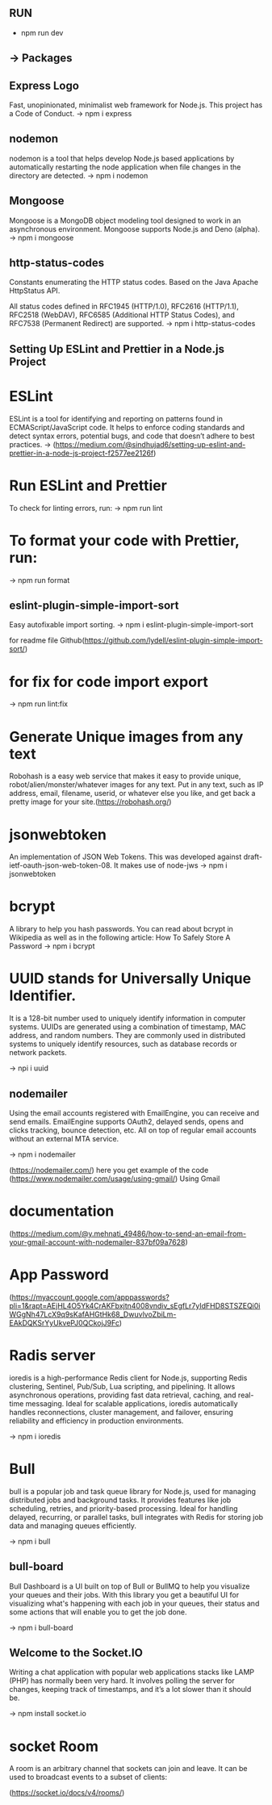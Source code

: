 ## RUN

- npm run dev

## -> Packages

## Express Logo

Fast, unopinionated, minimalist web framework for Node.js.
This project has a Code of Conduct.
-> npm i express

## nodemon

nodemon is a tool that helps develop Node.js based applications by automatically restarting the node application when file changes in the directory are detected.
-> npm i nodemon

## Mongoose

Mongoose is a MongoDB object modeling tool designed to work in an asynchronous environment. Mongoose supports Node.js and Deno (alpha).
-> npm i mongoose

## http-status-codes

Constants enumerating the HTTP status codes. Based on the Java Apache HttpStatus API.

All status codes defined in RFC1945 (HTTP/1.0), RFC2616 (HTTP/1.1), RFC2518 (WebDAV), RFC6585 (Additional HTTP Status Codes), and RFC7538 (Permanent Redirect) are supported.
-> npm i http-status-codes

## Setting Up ESLint and Prettier in a Node.js Project

# ESLint

ESLint is a tool for identifying and reporting on patterns found in ECMAScript/JavaScript code. It helps to enforce coding standards and detect syntax errors, potential bugs, and code that doesn’t adhere to best practices.
-> (https://medium.com/@sindhujad6/setting-up-eslint-and-prettier-in-a-node-js-project-f2577ee2126f)

# Run ESLint and Prettier

To check for linting errors, run:
-> npm run lint

# To format your code with Prettier, run:

-> npm run format

## eslint-plugin-simple-import-sort

Easy autofixable import sorting.
-> npm i eslint-plugin-simple-import-sort

for readme file Github(https://github.com/lydell/eslint-plugin-simple-import-sort/)

# for fix for code import export

-> npm run lint:fix

# Generate Unique images from any text

Robohash is a easy web service that makes it easy to provide unique, robot/alien/monster/whatever images for any text.
Put in any text, such as IP address, email, filename, userid, or whatever else you like, and get back a pretty image for your site.(https://robohash.org/)

# jsonwebtoken

An implementation of JSON Web Tokens.
This was developed against draft-ietf-oauth-json-web-token-08. It makes use of node-jws
-> npm i jsonwebtoken

# bcrypt

A library to help you hash passwords.
You can read about bcrypt in Wikipedia as well as in the following article: How To Safely Store A Password
-> npm i bcrypt

# UUID stands for Universally Unique Identifier.

It is a 128-bit number used to uniquely identify information in computer systems. UUIDs are generated using a combination of timestamp, MAC address, and random numbers. They are commonly used in distributed systems to uniquely identify resources, such as database records or network packets.

-> npi i uuid

## nodemailer

Using the email accounts registered with EmailEngine, you can receive and send emails. EmailEngine supports OAuth2, delayed sends, opens and clicks tracking, bounce detection, etc. All on top of regular email accounts without an external MTA service.

-> npm i nodemailer

(https://nodemailer.com/) here you get example of the code
(https://www.nodemailer.com/usage/using-gmail/) Using Gmail

# documentation

(https://medium.com/@y.mehnati_49486/how-to-send-an-email-from-your-gmail-account-with-nodemailer-837bf09a7628)

# App Password

(https://myaccount.google.com/apppasswords?pli=1&rapt=AEjHL4O5Yk4CrAKFbxjtn4008vndiv_sEgfLr7yIdFHD8STSZEQi0iWGgNh47LcX9q9sKafAHGtHk68_DwuvlvoZbiLm-EAkDQKSrYyUkvePJ0QCkojJ9Fc)

# Radis server

ioredis is a high-performance Redis client for Node.js, supporting Redis clustering, Sentinel, Pub/Sub, Lua scripting, and pipelining. It allows asynchronous operations, providing fast data retrieval, caching, and real-time messaging. Ideal for scalable applications, ioredis automatically handles reconnections, cluster management, and failover, ensuring reliability and efficiency in production environments.

-> npm i ioredis

# Bull

bull is a popular job and task queue library for Node.js, used for managing distributed jobs and background tasks. It provides features like job scheduling, retries, and priority-based processing. Ideal for handling delayed, recurring, or parallel tasks, bull integrates with Redis for storing job data and managing queues efficiently.

-> npm i bull

## bull-board

Bull Dashboard is a UI built on top of Bull or BullMQ to help you visualize your queues and their jobs. With this library you get a beautiful UI for visualizing what's happening with each job in your queues, their status and some actions that will enable you to get the job done.

-> npm i bull-board

## Welcome to the Socket.IO

Writing a chat application with popular web applications stacks like LAMP (PHP) has normally been very hard. It involves polling the server for changes, keeping track of timestamps, and it’s a lot slower than it should be.

-> npm install socket.io

# socket Room

A room is an arbitrary channel that sockets can join and leave. It can be used to broadcast events to a subset of clients:

(https://socket.io/docs/v4/rooms/)
